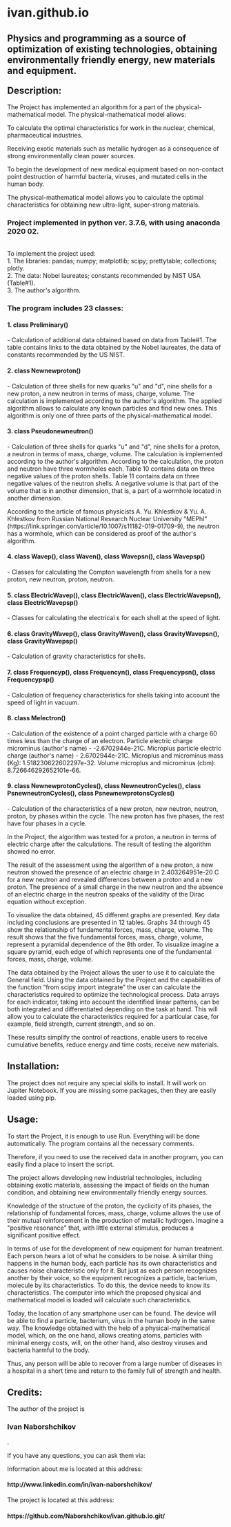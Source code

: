 # ivan.github.io
<html>
<head>
<title>
Page README <br>
Project name: <br> 
<h1> Physics and programming as a source of optimization of existing technologies, obtaining environmentally friendly energy, new materials and equipment. </h1>
</title>
</head>
<body>
<h2> <p>Physics and programming as a source of optimization of existing technologies, obtaining environmentally friendly energy, new materials and equipment. </p>
Description: </h2>
<p> The Project has implemented an algorithm for a part of the physical-mathematical model. The physical-mathematical model allows: </p>

<p> To calculate the optimal characteristics for work in the nuclear, chemical, pharmaceutical industries. </p>

<p> Receiving exotic materials such as metallic hydrogen as a consequence of strong environmentally clean power sources. </p>

<p> To begin the development of new medical equipment based on non-contact point destruction of harmful bacteria, viruses, and mutated cells in the human body. </p>

<p> The physical-mathematical model allows you to calculate the optimal characteristics for obtaining new ultra-light, super-strong materials. </p>

<p> <h3> Project implemented in python ver. 3.7.6, with using anaconda 2020 02. </h3> <br>
To implement the project used: <br>
1. The libraries: pandas; numpy; matplotlib; scipy; prettytable; collections; plotly. <br>
2. The data: Nobel laureates; constants recommended by NIST USA (Table#1). <br>
3. The author's algorithm. </p>

<p><h3> The program includes 23 classes: </h3> </p>
<p> <h4> 1. class Preliminary() </h4>  - Calculation of additional data obtained based on data from Table#1. The table contains links to the data obtained by the Nobel laureates, the data of constants recommended by the US NIST. </p>

<p> <h4> 2. class Newnewproton()</h4>   - Calculation of three shells for new quarks "u" and "d", nine shells for a new proton, a new neutron in terms of mass, charge, volume. The calculation is implemented according to the author's algorithm. The applied algorithm allows to calculate any known particles and find new ones. This algorithm is only one of three parts of the physical-mathematical model. </p>

<p> <h4> 3. class Pseudonewneutron() </h4>   - Calculation of three shells for quarks "u" and "d", nine shells for a proton, a neutron in terms of mass, charge, volume. The calculation is implemented according to the author's algorithm. According to the calculation, the proton and neutron have three wormholes each. Table 10 contains data on three negative values of the proton shells. Table 11 contains data on three negative values of the neutron shells. A negative volume is that part of the volume that is in another dimension, that is, a part of a wormhole located in another dimension. </p>

<p> According to the article of famous physicists A. Yu. Khlestkov & Yu. A. Khlestkov from Russian National Research Nuclear University "MEPhI" (https://link.springer.com/article/10.1007/s11182-019-01709-9), the neutron has a wormhole, which can be considered as proof of the author's algorithm. </p>
<p> <h4> 4. class Wavep(), class Waven(), class Wavepsn(), class Wavepsp() </h4>   - Classes for calculating the Compton wavelength from shells for a new proton, new neutron, proton, neutron. </p>
<p> <h4> 5. class ElectricWavep(), class ElectricWaven(), class ElectricWavepsn(), class ElectricWavepsp() </h4>  - Classes for calculating the electrical ε for each shell at the speed of light. </p>
<p> <h4> 6. class GravityWavep(), class GravityWaven(), class GravityWavepsn(), class GravityWavepsp() </h4>   - Calculation of gravity characteristics for shells. </p>
<p> <h4> 7. class Frequencyp(), class Frequencyn(), class Frequencypsn(), class Frequencypsp() </h4>   - Calculation of frequency characteristics for shells taking into account the speed of light in vacuum. </p>
<p> <h4> 8. class Melectron() </h4>   - Calculation of the existence of a point charged particle with  a charge 60 times less than the charge of an electron. Particle electric charge microminus (author's name) - -2.6702944e-21C. Microplus particle electric charge (author's name) -  2.6702944e-21C. Microplus and microminus mass (Kg): 1.518230622602297e-32. Volume microplus and microminus (cbm): 8.726646292652101e-66. </p>
<p> <h4> 9. class NewnewprotonCycles(), class NewneutronCycles(), class PsnewneutronCycles(), class PsnewnewprotonsCycles() </h4>   - Calculation of the characteristics of a new proton, new neutron, neutron, proton, by phases within the cycle. The new proton has five phases, the rest have four phases in a cycle. <br> </p>
<p>In the Project, the algorithm was tested for a proton, a neutron in terms of electric charge after the calculations. The result of testing the algorithm showed no error. </p>

<p>The result of the assessment using the algorithm of a new proton, a new neutron showed the presence of an electric charge in 2.403264951e-20 C for a new neutron and revealed differences between a proton and a new proton. The presence of a small charge in the new neutron and the absence of an electric charge in the neutron speaks of the validity of the Dirac equation without exception. </p>

<p> To visualize the data obtained, 45 different graphs are presented. Key data including conclusions are presented in 12 tables.  Graphs 34 through 45 show the relationship of fundamental forces, mass, charge, volume. The result shows that the five fundamental forces, mass, charge, volume, represent a pyramidal dependence of the 8th order. To visualize imagine a square pyramid, each edge of which represents one of the fundamental forces, mass, charge, volume. </p>
<p>The data obtained by the Project allows the user to use it to calculate the General field.  Using the data obtained by the Project and the capabilities of the function “from scipy import integrate” the user can calculate the characteristics required to optimize the technological process. Data arrays for each indicator, taking into account the identified linear patterns, can be both integrated and differentiated depending on the task at hand. This will allow you to calculate the characteristics required for a particular case, for example, field strength, current strength, and so on. </p>
<p>These results simplify the control of reactions, enable users to receive cumulative benefits, reduce energy and time costs; receive new materials. </p>

<h2> Installation: </h2>

<p> The project does not require any special skills to install. It will work on Jupiter Notebook. If you are missing some packages, then they are easily loaded using pip. </p>

<h2> Usage:  </h2>

<p> To start the Project, it is enough to use Run. Everything will be done automatically. The program contains all the necessary comments.  </p>
<p> Therefore, if you need to use the received data in another program, you can easily find a place to insert the script.  </p>
<p> The project allows developing new industrial technologies, including obtaining exotic materials, assessing the impact of fields on the human condition, and obtaining new environmentally friendly energy sources. </p>
<p> Knowledge of the structure of the proton, the cyclicity of its phases, the relationship of fundamental forces, mass, charge, volume allows the use of their mutual reinforcement in the production of metallic hydrogen. Imagine a "positive resonance" that, with little external stimulus, produces a significant positive effect. </p>
<p> In terms of use for the development of new equipment for human treatment. Each person hears a lot of what he considers to be noise. A similar thing happens in the human body, each particle has its own characteristics and causes noise characteristic only for it. But just as each person recognizes another by their voice, so the equipment recognizes a particle, bacterium, molecule by its characteristics. To do this, the device needs to know its characteristics. The computer into which the proposed physical and mathematical model is loaded will calculate such characteristics. </p>
<p> Today, the location of any smartphone user can be found. The device will be able to find a particle, bacterium, virus in the human body in the same way. The knowledge obtained with the help of a physical-mathematical model, which, on the one hand, allows creating atoms, particles with minimal energy costs, will, on the other hand, also destroy viruses and bacteria harmful to the body. </p>
<p> Thus, any person will be able to recover from a large number of diseases in a hospital in a short time and return to the family full of strength and health. </p>

<h2> Credits: </h2>

<p> The author of the project is <h3> Ivan Naborshchikov</h3>.  </p>
<p> If you have any questions, you can ask them via: </p>
<p> Information about me is located at this address: <br>
<h4>  http://www.linkedin.com/in/ivan-naborshchikov/ </h4> </p>
 <p> The project is located at this address: <br>
 <h4>   https://github.com/Naborshchikov/ivan.github.io.git/  </h4> </p>

</body>
</html>
